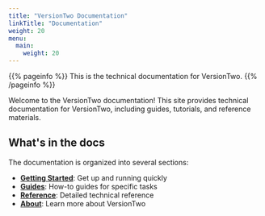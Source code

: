 ```yaml
---
title: "VersionTwo Documentation"
linkTitle: "Documentation"
weight: 20
menu:
  main:
    weight: 20
---
```


{{% pageinfo %}}
This is the technical documentation for VersionTwo.
{{% /pageinfo %}}

Welcome to the VersionTwo documentation! This site provides technical documentation for VersionTwo, including guides, tutorials, and reference materials.

## What's in the docs

The documentation is organized into several sections:

* [**Getting Started**](/docs/tutorials/getting-started/): Get up and running quickly
* [**Guides**](/docs/guides/): How-to guides for specific tasks
* [**Reference**](/docs/reference/): Detailed technical reference
* [**About**](/about/): Learn more about VersionTwo
